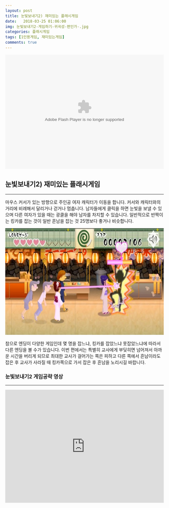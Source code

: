 ```yaml
---
layout: post
title: 눈빛보내기2) 재미있는 플래시게임
date:   2018-03-25 01:06:00
img: 눈빛보내기2-게임하기-귀곡성-편인가-.jpg
categories: 플래시게임
tags: [1인용게임, 재미있는게임]
comments: true
---
```



<embed src="http://cfile3.uf.tistory.com/media/213ECB4A51F08BEB1FDC90" type="application/x-shockwave-flash" width="100%" height="364">
<h2>눈빛보내기2) 재미있는 플래시게임</h2>

<hr />

마우스 커서가 있는 방향으로 주인공 여자 캐릭터가 이동을 합니다. 커서와 캐릭터와의 거리에 비례해서 달리거나 걷거나 멈춥니다. 남자들에게 클릭을 하면 눈빛을 보낼 수 있으며 다른 여자가 있을 때는 광클을 해야 남자를 차지할 수 있습니다. 일반적으로 반짝이는 킹카를 잡는 것이 일반 흔남을 잡는 것 25명보다 좋거나 비슷합니다.

<img class="alignnone wp-image-564" src="/images/눈빛보내기2-게임하기-귀곡성-편인가-.jpg" alt="" width="100%" height="339" />

참으로 엔딩이 다양한 게임인데 몇 명을 잡느냐, 킹카를 잡았느냐 못잡았느냐에 따라서 다른 엔딩을 볼 수가 있습니다. 이번 편에서는 특별히 교사에게 부딪히면 넘어져서 아까운 시간을 버리게 되므로 최대한 교사가 걸어가는 쪽은 피하고 다른 쪽에서 흔남이라도 잡은 후 교사가 사라질 때 킹카쪽으로 가서 잡은 후 흔남을 노리시길 바랍니다.
<h3>눈빛보내기2 게임공략 영상</h3>

<hr />

<iframe src="https://www.youtube.com/embed/lH_egmNJ5ks?rel=0" width="100%" height="360" frameborder="0" allowfullscreen="allowfullscreen"><span data-mce-type="bookmark" style="display: inline-block; width: 0px; overflow: hidden; line-height: 0;" class="mce_SELRES_start">﻿</span></iframe>